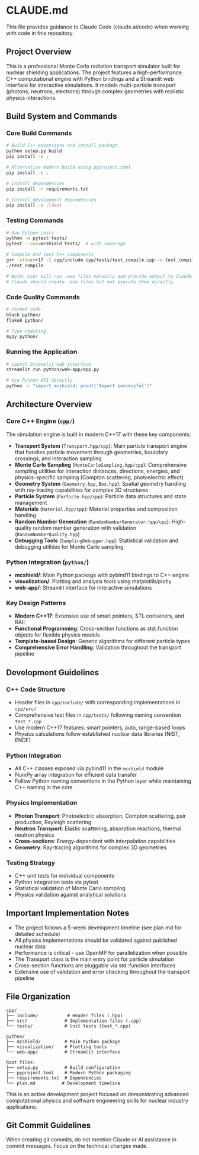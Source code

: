 # CLAUDE.md

This file provides guidance to Claude Code (claude.ai/code) when working with code in this repository.

## Project Overview

This is a professional Monte Carlo radiation transport simulator built for nuclear shielding applications. The project features a high-performance C++ computational engine with Python bindings and a Streamlit web interface for interactive simulations. It models multi-particle transport (photons, neutrons, electrons) through complex geometries with realistic physics interactions.

## Build System and Commands

### Core Build Commands

```bash
# Build C++ extensions and install package
python setup.py build
pip install -e .

# Alternative modern build using pyproject.toml
pip install -e .

# Install dependencies
pip install -r requirements.txt

# Install development dependencies
pip install -e .[dev]
```

### Testing Commands

```bash
# Run Python tests
python -m pytest tests/
pytest --cov=mcshield tests/  # with coverage

# Compile and test C++ components
g++ -std=c++17 -I cpp/include cpp/tests/test_compile.cpp -o test_compile
./test_compile

# Note: User will run .exe files manually and provide output to Claude
# Claude should create .exe files but not execute them directly
```

### Code Quality Commands

```bash
# Format code
black python/
flake8 python/

# Type checking
mypy python/
```

### Running the Application

```bash
# Launch Streamlit web interface
streamlit run python/web-app/app.py

# Use Python API directly
python -c "import mcshield; print('Import successful')"
```

## Architecture Overview

### Core C++ Engine (`cpp/`)

The simulation engine is built in modern C++17 with these key components:

- **Transport System** (`Transport.hpp/cpp`): Main particle transport engine that handles particle movement through geometries, boundary crossings, and interaction sampling
- **Monte Carlo Sampling** (`MonteCarloSampling.hpp/cpp`): Comprehensive sampling utilities for interaction distances, directions, energies, and physics-specific sampling (Compton scattering, photoelectric effect)
- **Geometry System** (`Geometry.hpp`, `Box.hpp`): Spatial geometry handling with ray-tracing capabilities for complex 3D structures
- **Particle System** (`Particle.hpp/cpp`): Particle data structures and state management
- **Materials** (`Material.hpp/cpp`): Material properties and composition handling
- **Random Number Generation** (`RandomNumberGenerator.hpp/cpp`): High-quality random number generation with validation (`RandomNumberQuality.hpp`)
- **Debugging Tools** (`SamplingDebugger.hpp`): Statistical validation and debugging utilities for Monte Carlo sampling

### Python Integration (`python/`)

- **mcshield/**: Main Python package with pybind11 bindings to C++ engine
- **visualization/**: Plotting and analysis tools using matplotlib/plotly
- **web-app/**: Streamlit interface for interactive simulations

### Key Design Patterns

- **Modern C++17**: Extensive use of smart pointers, STL containers, and RAII
- **Functional Programming**: Cross-section functions as std::function objects for flexible physics models
- **Template-based Design**: Generic algorithms for different particle types
- **Comprehensive Error Handling**: Validation throughout the transport pipeline

## Development Guidelines

### C++ Code Structure

- Header files in `cpp/include/` with corresponding implementations in `cpp/src/`
- Comprehensive test files in `cpp/tests/` following naming convention `test_*.cpp`
- Use modern C++17 features: smart pointers, auto, range-based loops
- Physics calculations follow established nuclear data libraries (NIST, ENDF)

### Python Integration

- All C++ classes exposed via pybind11 in the `mcshield` module
- NumPy array integration for efficient data transfer
- Follow Python naming conventions in the Python layer while maintaining C++ naming in the core

### Physics Implementation

- **Photon Transport**: Photoelectric absorption, Compton scattering, pair production, Rayleigh scattering
- **Neutron Transport**: Elastic scattering, absorption reactions, thermal neutron physics
- **Cross-sections**: Energy-dependent with interpolation capabilities
- **Geometry**: Ray-tracing algorithms for complex 3D geometries

### Testing Strategy

- C++ unit tests for individual components
- Python integration tests via pytest
- Statistical validation of Monte Carlo sampling
- Physics validation against analytical solutions

## Important Implementation Notes

- The project follows a 5-week development timeline (see plan.md for detailed schedule)
- All physics implementations should be validated against published nuclear data
- Performance is critical - use OpenMP for parallelization when possible
- The Transport class is the main entry point for particle simulation
- Cross-section functions are pluggable via std::function interfaces
- Extensive use of validation and error checking throughout the transport pipeline

## File Organization

```
cpp/
├── include/           # Header files (.hpp)
├── src/              # Implementation files (.cpp)  
└── tests/            # Unit tests (test_*.cpp)

python/
├── mcshield/         # Main Python package
├── visualization/    # Plotting tools
└── web-app/          # Streamlit interface

Root files:
├── setup.py          # Build configuration
├── pyproject.toml    # Modern Python packaging
├── requirements.txt  # Dependencies
└── plan.md          # Development timeline
```

This is an active development project focused on demonstrating advanced computational physics and software engineering skills for nuclear industry applications.

## Git Commit Guidelines

When creating git commits, do not mention Claude or AI assistance in commit messages. Focus on the technical changes made.
